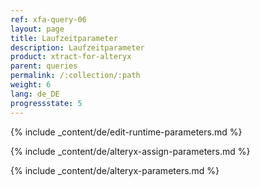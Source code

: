 ```yaml
---
ref: xfa-query-06
layout: page
title: Laufzeitparameter
description: Laufzeitparameter
product: xtract-for-alteryx
parent: queries
permalink: /:collection/:path
weight: 6
lang: de_DE
progressstate: 5
---
```



{% include _content/de/edit-runtime-parameters.md %}

{% include _content/de/alteryx-assign-parameters.md %}

{% include _content/de/alteryx-parameters.md %}